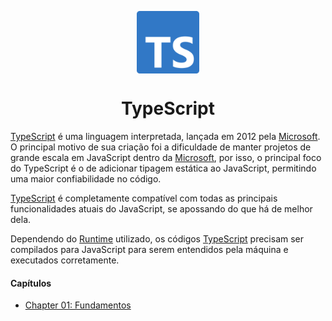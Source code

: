 <p align="center">
      <img src="/@assets/typescript-logo.svg" width="100px" align="center" alt="ts-logo" />
   <h1 align="center">TypeScript</h1>
   </p>

[TypeScript](https://www.typescriptlang.org) é uma linguagem interpretada, lançada em 2012 pela [Microsoft](https://www.microsoft.com). O principal motivo de sua criação foi a dificuldade de manter projetos de grande escala em JavaScript dentro da [Microsoft](https://www.microsoft.com), por isso, o principal foco do TypeScript é o de adicionar tipagem estática ao JavaScript, permitindo uma maior confiabilidade no código.

[TypeScript](https://www.typescriptlang.org) é completamente compatível com todas as principais funcionalidades atuais do JavaScript, se apossando do que há de melhor dela.

Dependendo do [Runtime](https://reintech.io/terms/category/javascript-runtime) utilizado, os códigos [TypeScript](https://www.typescriptlang.org) precisam ser compilados para JavaScript para serem entendidos pela máquina e executados corretamente.

#### Capítulos

- [Chapter 01: Fundamentos](/topics/typescript/ch01-fundamentals/)